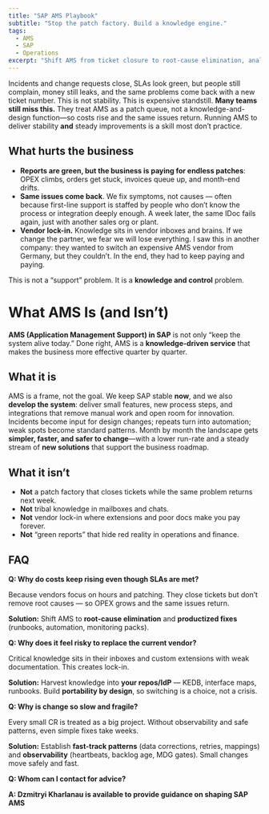 ```yaml
---
title: "SAP AMS Playbook"
subtitle: "Stop the patch factory. Build a knowledge engine."
tags:
  - AMS
  - SAP
  - Operations
excerpt: "Shift AMS from ticket closure to root-cause elimination, analytics, and continual improvement."
---
```


Incidents and change requests close, SLAs look green, but people still complain, money still leaks, and the same problems come back with a new ticket number. This is not stability. This is expensive standstill. **Many teams still miss this.** They treat AMS as a patch queue, not a knowledge-and-design function—so costs rise and the same issues return. Running AMS to deliver stability **and** steady improvements is a skill most don’t practice.

## What hurts the business

- **Reports are green, but the business is paying for endless patches**: OPEX climbs, orders get stuck, invoices queue up, and month-end drifts.
- **Same issues come back**. We fix symptoms, not causes — often because first-line support is staffed by people who don’t know the process or integration deeply enough. A week later, the same IDoc fails again, just with another sales org or plant.
- **Vendor lock-in.** Knowledge sits in vendor inboxes and brains. If we change the partner, we fear we will lose everything. I saw this in another company: they wanted to switch an expensive AMS vendor from Germany, but they couldn’t. In the end, they had to keep paying and paying.

This is not a “support” problem. It is a **knowledge and control** problem.

# What AMS Is (and Isn’t)

**AMS (Application Management Support) in SAP** is not only “keep the system alive today.” Done right, AMS is a **knowledge-driven service** that makes the business more effective quarter by quarter.

## What it is

AMS is a frame, not the goal. We keep SAP stable **now**, and we also **develop the system**: deliver small features, new process steps, and integrations that remove manual work and open room for innovation. Incidents become input for design changes; repeats turn into automation; weak spots become standard patterns. Month by month the landscape gets **simpler, faster, and safer to change**—with a lower run-rate and a steady stream of **new solutions** that support the business roadmap.

## What it isn’t

- **Not** a patch factory that closes tickets while the same problem returns next week.
- **Not** tribal knowledge in mailboxes and chats.
- **Not** vendor lock-in where extensions and poor docs make you pay forever.
- **Not** “green reports” that hide red reality in operations and finance.

## FAQ

**Q: Why do costs keep rising even though SLAs are met?**

Because vendors focus on hours and patching. They close tickets but don’t remove root causes — so OPEX grows and the same issues return.

**Solution:** Shift AMS to **root-cause elimination** and **productized fixes** (runbooks, automation, monitoring packs).

**Q: Why does it feel risky to replace the current vendor?**

Critical knowledge sits in their inboxes and custom extensions with weak documentation. This creates lock-in.

**Solution:** Harvest knowledge into **your repos/IdP** — KEDB, interface maps, runbooks. Build **portability by design**, so switching is a choice, not a crisis.

**Q: Why is change so slow and fragile?**

Every small CR is treated as a big project. Without observability and safe patterns, even simple fixes take weeks.

**Solution:** Establish **fast-track patterns** (data corrections, retries, mappings) and **observability** (heartbeats, backlog age, MDG gates). Small changes move safely and fast.

**Q: Whom can I contact for advice?**

**A: Dzmitryi Kharlanau is available to provide guidance on shaping SAP AMS**
